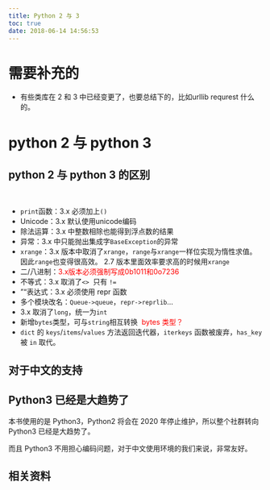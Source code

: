 ```yaml
---
title: Python 2 与 3
toc: true
date: 2018-06-14 14:56:53
---
```

# 需要补充的

- 有些类库在 2 和 3 中已经变更了，也要总结下的，比如urllib requrest 什么的。

# python 2 与 python 3

## python 2 与 python 3 的区别


​
* `print`函数：3.x 必须加上`()`
* Unicode：3.x 默认使用unicode编码
* 除法运算：3.x 中整数相除也能得到浮点数的结果
* 异常：3.x 中只能抛出集成字`BaseException`的异常
* `xrange`：3.x 版本中取消了`xrange`，`range`与`xrange`一样位实现为惰性求值。因此`range`也变得很高效。 2.7 版本里面效率要求高的时候用`xrange`
* 二/八进制：<span style="color:red;">3.x版本必须强制写成0b1011和0o7236</span>
* 不等式：3.x 取消了`<>`  只有 `!=`
* ”“表达式：3.x 必须使用 repr 函数
* 多个模块改名：`Queue->queue`，`repr->reprlib`...
* 3.x 取消了`long`，统一为`int`
* 新增`bytes`类型，可与`string`相互转换  <span style="color:red;">bytes 类型？</span>
* `dict` 的 `keys`/`items`/`values` 方法返回迭代器，`iterkeys` 函数被废弃，`has_key` 被 `in` 取代。

## 对于中文的支持





## Python3 已经是大趋势了

本书使用的是 Python3，Python2 将会在 2020 年停止维护，所以整个社群转向 Python3 已经是大趋势了。

而且 Python3 不用担心编码问题，对于中文使用环境的我们来说，非常友好。



## 相关资料
